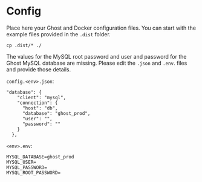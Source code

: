 # Config

Place here your Ghost and Docker configuration files. You can start with the example files provided in the `.dist` folder.

```
cp .dist/* ./
```

The values for the MySQL root password and user and password for the Ghost MySQL database are missing. Please edit the `.json` and `.env`. files and provide those details.

`config.<env>.json`:
```
"database": {
    "client": "mysql",
    "connection": {
      "host": "db",
      "database": "ghost_prod",
      "user": "",
      "password": ""
    }
  },
  ```

`<env>.env`:
```
MYSQL_DATABASE=ghost_prod
MYSQL_USER=
MYSQL_PASSWORD=
MYSQL_ROOT_PASSWORD=
```